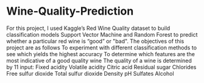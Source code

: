 # Wine-Quality-Prediction
For this project, I used Kaggle’s Red Wine Quality dataset to build  classification models Support Vector Machine and Random Forest to predict whether a particular red wine is “good” or "bad". The objectives of this project are as follows
To experiment with different classification methods to see which yields the highest accuracy
To determine which features are the most indicative of a good quality wine
 The quality of a wine is determined by 11 input:
Fixed acidity
Volatile acidity
Citric acid
Residual sugar
Chlorides
Free sulfur dioxide
Total sulfur dioxide
Density
pH
Sulfates
Alcohol

